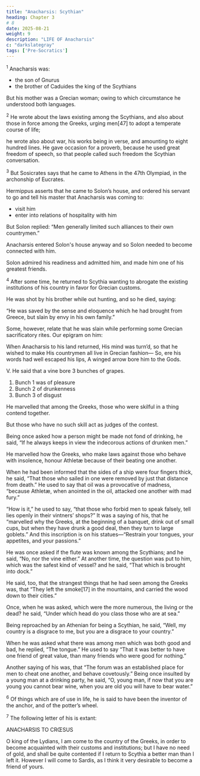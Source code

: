 ```yaml
---
title: "Anacharsis: Scythian"
heading: Chapter 3
# 8
date: 2025-08-21
weight: 9
description: "LIFE OF Anacharsis"
c: "darkslategray"
tags: ['Pre-Socratics']
---
```



<sup>1</sup> Anacharsis was:
- the son of Gnurus
- the brother of Caduides the king of the Scythians

But his mother was a Grecian woman; owing to which circumstance he understood both languages.


<sup>2</sup> He wrote about the laws existing among the Scythians, and also about those in force among the Greeks, urging men[47] to adopt a temperate course of life;

he wrote also about war, his works being in verse, and amounting to eight hundred lines. He gave occasion for a proverb, because he used great freedom of speech, so that people called such freedom the Scythian conversation.


<sup>3</sup> But Sosicrates says that he came to Athens in the 47th Olympiad, in the archonship of Eucrates. 

Hermippus asserts that he came to Solon’s house, and ordered his servant to go and tell his master that Anacharsis was coming to:
- visit him
- enter into relations of hospitality with him

But Solon replied: “Men generally limited such alliances to their own countrymen.” 

Anacharsis entered Solon's house anyway and so Solon needed to become connected with him. 

Solon admired his readiness and admitted him, and made him one of his greatest friends.


<sup>4</sup> After some time, he returned to Scythia wanting to abrogate the existing institutions of his country in favor for Grecian customs.

He was shot by his brother while out hunting, and so he died, saying:

“He was saved by the sense and eloquence which he had brought from Greece, but slain by envy in his own family.” 


Some, however, relate that he was slain while performing some Grecian sacrificatory rites. Our epigram on him:

When Anacharsis to his land returned,
His mind was turn’d, so that he wished to make
His countrymen all live in Grecian fashion—
So, ere his words had well escaped his lips,
A winged arrow bore him to the Gods.


V. He said that a vine bore 3 bunches of grapes.

1. Bunch 1 was of pleasure
2. Bunch 2 of drunkenness
3. Bunch 3 of disgust

He marvelled that among the Greeks, those who were skilful in a thing contend together.

But those who have no such skill act as judges of the contest.

Being once asked how a person might be made not fond of drinking, he said, “If he always keeps in view the indecorous actions of drunken men.” 

He marvelled how the Greeks, who make laws against those who behave with insolence, honour Athletæ because of their beating one another. 

When he had been informed that the sides of a ship were four fingers thick, he said, “That those who sailed in one were removed by just that distance from death.” He used to say that oil was a provocative of madness, “because Athletæ, when anointed in the oil, attacked one another with mad fury.”

“How is it,” he used to say, “that those who forbid men to speak falsely, tell lies openly in their vintners’ shops?” It was a saying of his, that he “marvelled why the Greeks, at the beginning of a banquet, drink out of small cups, but when they have drunk a good deal, then they turn to large goblets.” And this inscription is on his statues—“Restrain your tongues, your appetites, and your passions.” 

He was once asked if the flute was known among the Scythians; and he said, “No, nor the vine either.” At another time, the question was put to him, which was the safest kind of vessel? and he said, “That which is brought into dock.” 

He said, too, that the strangest things that he had seen among the Greeks was, that “They left the smoke[17] in the mountains, and carried the wood down to their cities.” 

Once, when he was asked, which were the more numerous, the living or the dead? he said, “Under which head do you class those who are at sea.” 

Being reproached by an Athenian for being a Scythian, he said, “Well, my country is a disgrace to me, but you are a disgrace to your country.” 

When he was asked what there was among men which was both good and bad, he replied, “The tongue.” He used to say “That it was better to have one friend of great value, than many friends who were good for nothing.” 

Another saying of his was, that “The forum was an established place for men to cheat one another, and behave covetously.” Being once insulted by a young man at a drinking party, he said, “O, young man, if now that you are young you cannot bear wine, when you are old you will have to bear water.”


<sup>6</sup> Of things which are of use in life, he is said to have been the inventor of the anchor, and of the potter’s wheel.


<sup>7</sup> The following letter of his is extant:


ANACHARSIS TO CRŒSUS

O king of the Lydians, I am come to the country of the Greeks, in order to become acquainted with their customs and institutions; but I have no need of gold, and shall be quite contented if I return to Scythia a better man than I left it. However I will come to Sardis, as I think it very desirable to become a friend of yours.
